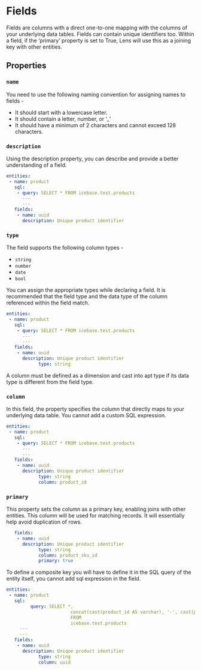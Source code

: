 # Fields

Fields are columns with a direct one-to-one mapping with the columns of your underlying data tables. Fields can contain unique identifiers too. Within a field, if the ‘primary’ property is set to True, Lens will use this as a joining key with other entities.

## Properties

### **`name`**

You need to use the following naming convention for assigning names to fields -

- It should start with a lowercase letter.
- It should contain a letter, number, or ‘_’
- It should have a minimum of 2 characters and cannot exceed 128 characters.

### **`description`**

Using the description property, you can describe and provide a better understanding of a field.

```yaml
entities:
 - name: product
   sql:
    - query: SELECT * FROM icebase.test.products
      ---
      ---
   fields:
    - name: uuid
      description: Unique product identifier
```

### **`type`**

The field supports the following column types -

- `string`
- `number`
- `date`
- `bool`

You can assign the appropriate types while declaring a field. It is recommended that the field type and the data type of the column referenced within the field match.

```yaml
entities:
 - name: product
   sql:
    - query: SELECT * FROM icebase.test.products
      ---
      ---
   fields:
    - name: uuid
      description: Unique product identifier
			type: string
```

A column must be defined as a dimension and cast into apt type if its data type is different from the field type.

### **`column`**

In this field, the property specifies the column that directly maps to your underlying data table. You cannot add a custom SQL expression.

```yaml
entities:
 - name: product
   sql:
    - query: SELECT * FROM icebase.test.products
      ---
      ---
   fields:
    - name: uuid
      description: Unique product identifier
			type: string
			column: product_id
```

### **`primary`**

This property sets the column as a primary key, enabling joins with other entities. This column will be used for matching records. It will essentially help avoid duplication of rows. 

```yaml
   fields:
    - name: uuid
      description: Unique product identifier
			type: string
			column: product_sku_id
			primary: true
```

To define a composite key you will have to define it in the SQL query of the entity itself, you cannot add sql expression in the field.

```yaml
entities:
 - name: product
   sql:
		 query: SELECT *,
						concat(cast(product_id AS varchar), '-', cast(product_sku AS varchar)) AS uuid
						FROM
						icebase.test.products
     ---
     ---
   fields:
    - name: uuid
      description: Unique product identifier
			type: string
			column: uuid
```
